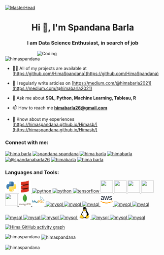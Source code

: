 [![MasterHead](https://media-exp1.licdn.com/dms/image/C4D12AQEeOHUlSyCGQw/article-cover_image-shrink_600_2000/0/1622428126770?e=1660176000&v=beta&t=enqQHYTYtPXIh2AnFs6mOCUjTfgRFTNTkuF4_KuKj-A)](https://github.com/HimaSpandana)
<h1 align="center">Hi 👋, I'm Spandana Barla</h1>
<h3 align="center">I am Data Science Enthusiast, in search of job</h3>

<img align = "right" alt="Coding" width="400" src="https://www.edureka.co/blog/wp-content/uploads/2018/08/Insurance-Leadspace-Aniamted.gif"> 

<p align="left"> <img src="https://komarev.com/ghpvc/?username=himaspandana&label=Profile%20views&color=0e75b6&style=flat" alt="himaspandana" /> </p>

- 👨‍💻 All of my projects are available at [https://github.com/HimaSpandana](https://github.com/HimaSpandana)

- 📝 I regularly write articles on [https://medium.com/@himabarla2021](https://medium.com/@himabarla2021)

- 💬 Ask me about **SQL, Python, Machine Learning, Tableau, R**

- 📫 How to reach me **himabarla26@gmail.com**

- 📄 Know about my experiences [https://himaspandana.github.io/Himasb/](https://himaspandana.github.io/Himasb/)

<h3 align="left">Connect with me:</h3>
<p align="left">
<a href="https://linkedin.com/in/hima barla" target="blank"><img align="center" src="https://raw.githubusercontent.com/rahuldkjain/github-profile-readme-generator/master/src/images/icons/Social/linked-in-alt.svg" alt="hima barla" height="30" width="40" /></a>
<a href="https://kaggle.com/spandana spandana" target="blank"><img align="center" src="https://raw.githubusercontent.com/rahuldkjain/github-profile-readme-generator/master/src/images/icons/Social/kaggle.svg" alt="spandana spandana" height="30" width="40" /></a>
<a href="https://fb.com/hima barla" target="blank"><img align="center" src="https://raw.githubusercontent.com/rahuldkjain/github-profile-readme-generator/master/src/images/icons/Social/facebook.svg" alt="hima barla" height="30" width="40" /></a>
<a href="https://instagram.com/himabarla" target="blank"><img align="center" src="https://raw.githubusercontent.com/rahuldkjain/github-profile-readme-generator/master/src/images/icons/Social/instagram.svg" alt="himabarla" height="30" width="40" /></a>
<a href="https://medium.com/@spandanabarla26" target="blank"><img align="center" src="https://raw.githubusercontent.com/rahuldkjain/github-profile-readme-generator/master/src/images/icons/Social/medium.svg" alt="@spandanabarla26" height="30" width="40" /></a>
<a href="https://www.leetcode.com/himabarla" target="blank"><img align="center" src="https://raw.githubusercontent.com/rahuldkjain/github-profile-readme-generator/master/src/images/icons/Social/leet-code.svg" alt="himabarla" height="30" width="40" /></a>
<a href="https://www.hackerearth.com/hima barla" target="blank"><img align="center" src="https://raw.githubusercontent.com/rahuldkjain/github-profile-readme-generator/master/src/images/icons/Social/hackerearth.svg" alt="hima barla" height="30" width="40" /></a>
</p>


<h3 align="left">Languages and Tools:</h3>
<p align="left"> <a href="https://www.python.org" target="_blank" rel="noreferrer"> <img src="https://raw.githubusercontent.com/devicons/devicon/master/icons/python/python-original.svg" alt="python" width="40" height="40"/> </a><a href="https://www.scala-lang.org/" target="_blank" rel="noreferrer"> <img src="https://raw.githubusercontent.com/devicons/devicon/master/icons/scala/scala-original.svg" alt="python" width="40" height="40"/> </a><a href="https://kafka.apache.org/" target="_blank" rel="noreferrer"> <img src="https://www.vectorlogo.zone/logos/apache_kafka/apache_kafka-icon.svg" alt="python" width="40" height="40"/> </a><a href="https://hadoop.apache.org/" target="_blank" rel="noreferrer"> <img src="https://www.vectorlogo.zone/logos/apache_hadoop/apache_hadoop-icon.svg" alt="python" width="40" height="40"/> </a><a href="https://www.tensorflow.org" target="_blank" rel="noreferrer"> <img src="https://www.vectorlogo.zone/logos/tensorflow/tensorflow-icon.svg" alt="tensorflow" width="40" height="40"/> </a><a href="https://pytorch.org/" target="_blank" rel="noreferrer"> <img src="https://www.vectorlogo.zone/logos/pytorch/pytorch-icon.svg" width="40" height="40"/> </a><a href="https://pandas.pydata.org/" target="_blank" rel="noreferrer"> <img src="https://numfocus.org/wp-content/uploads/2016/07/pandas-logo-300.png" width="40" height="40"/> </a><a href="https://seaborn.pydata.org/" target="_blank" rel="noreferrer"> <img src="https://files.ai-pool.com/a/21155149cb560f48f085a21264277c3c.png" width="40" height="40"/> </a><a href="https://opencv.org/" target="_blank" rel="noreferrer"> <img src="https://3.bp.blogspot.com/-yvrV6MUueGg/ToICp0YIDPI/AAAAAAAAADg/SYKg4dWpyC43AAfrDwBTR0VYmYT0QshEgCPcBGAYYCw/s1600/OpenCV_Logo.png" width="40" height="40"/> </a><a href="https://scikit-learn.org/stable/" target="_blank" rel="noreferrer"> <img src="https://thehotskills.com/wp-content/uploads/2021/11/Scikit-Learn-Logo.jpg" width="40" height="40"/> </a><a href="https://www.mongodb.com/" target="_blank" rel="noreferrer"> <img src="https://raw.githubusercontent.com/devicons/devicon/master/icons/mongodb/mongodb-original-wordmark.svg" alt="mongodb" width="40" height="40"/> </a> <a href="https://www.mysql.com/" target="_blank" rel="noreferrer"> <img src="https://raw.githubusercontent.com/devicons/devicon/master/icons/mysql/mysql-original-wordmark.svg" alt="mysql" width="40" height="40"/> </a><a href="https://www.postgresql.org/" target="_blank" rel="noreferrer"> <img src="https://images.g2crowd.com/uploads/product/image/large_detail/large_detail_251be2af3ae607c45c14e816eaa1cf41/postgresql.png" alt="mysql" width="40" height="40"/> </a><a href="https://hive.com/" target="_blank" rel="noreferrer"> <img src="https://upload.wikimedia.org/wikipedia/commons/b/bb/Apache_Hive_logo.svg" alt="mysql" width="40" height="40"/> </a><a href="https://www.tableau.com/" target="_blank" rel="noreferrer"> <img src="https://siliconangle.com/files/2013/05/tableau-logo-USE-THIS-ONE-300x160.png" alt="mysql" width="40" height="40"/> </a><a href="https://aws.amazon" target="_blank" rel="noreferrer"> <img src="https://raw.githubusercontent.com/devicons/devicon/master/icons/amazonwebservices/amazonwebservices-original-wordmark.svg" alt="mysql" width="40" height="40"/> </a><a href="https://azure.microsoft.com/en-us/" target="_blank" rel="noreferrer"> <img src="https://www.vectorlogo.zone/logos/microsoft_azure/microsoft_azure-icon.svg" alt="mysql" width="40" height="40"/> </a><a href=" https://cloud.google.com/" target="_blank" rel="noreferrer"> <img src="https://www.vectorlogo.zone/logos/google_cloud/google_cloud-icon.svg" alt="mysql" width="40" height="40"/> </a><a href="https://www.djangoproject.com/" target="_blank" rel="noreferrer"> <img src="https://image.pngaaa.com/339/4169339-middle.png" alt="mysql" width="40" height="40"/> </a><a href="https://flask.palletsprojects.com/en/2.1.x/" target="_blank" rel="noreferrer"> <img src="https://www.vectorlogo.zone/logos/pocoo_flask/pocoo_flask-icon.svg" alt="mysql" width="40" height="40"/> </a><a href="https://matlab.mathworks.com/" target="_blank" rel="noreferrer"> <img src="https://upload.wikimedia.org/wikipedia/commons/2/21/Matlab_Logo.png" alt="mysql" width="40" height="40"/> </a><a href="https://www.figma.com/" target="_blank" rel="noreferrer"> <img src="https://www.vectorlogo.zone/logos/figma/figma-icon.svg" alt="mysql" width="40" height="40"/> </a><a href="https://www.linux.org/" target="_blank" rel="noreferrer"> <img src="https://raw.githubusercontent.com/devicons/devicon/master/icons/linux/linux-original.svg" alt="mysql" width="40" height="40"/> </a><a href="https://about.gitlab.com/" target="_blank" rel="noreferrer"> <img src="https://seeklogo.com/images/G/gitlab-logo-757620E430-seeklogo.com.png" alt="mysql" width="40" height="40"/> </a><a href="https://jupyter.org/" target="_blank" rel="noreferrer"> <img src="https://technology.amis.nl/wp-content/uploads/2020/11/image-27.png" alt="mysql" width="40" height="40"/> </a><a href=" https://www.rstudio.com/" target="_blank" rel="noreferrer"> <img src="https://westcampus.yale.edu/sites/default/files/event-images/r_0.png" alt="mysql" width="40" height="40"/> </a>
  
  [![Hima GitHub activity graph](https://activity-graph.herokuapp.com/graph?username=himaspandana&&theme=xcode)](https://github.com/HimaSpandana)

  <p><img align="left" src="https://github-readme-stats.vercel.app/api/top-langs?username=himaspandana&show_icons=true&locale=en&layout=compact" alt="himaspandana" /></p>

<p>&nbsp;<img align="center" src="https://github-readme-stats.vercel.app/api?username=himaspandana&show_icons=true&locale=en" alt="himaspandana" /></p>

<p><img align="center" src="https://github-readme-streak-stats.herokuapp.com/?user=himaspandana&" alt="himaspandana" /></p>
